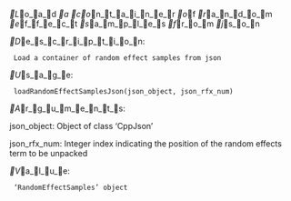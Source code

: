 _L_o_a_d _a _c_o_n_t_a_i_n_e_r _o_f _r_a_n_d_o_m _e_f_f_e_c_t _s_a_m_p_l_e_s _f_r_o_m _j_s_o_n

_D_e_s_c_r_i_p_t_i_o_n:

     Load a container of random effect samples from json

_U_s_a_g_e:

     loadRandomEffectSamplesJson(json_object, json_rfx_num)
     
_A_r_g_u_m_e_n_t_s:

json_object: Object of class ‘CppJson’

json_rfx_num: Integer index indicating the position of the random
          effects term to be unpacked

_V_a_l_u_e:

     ‘RandomEffectSamples’ object

